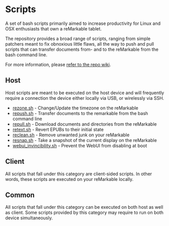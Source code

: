 # Scripts

A set of bash scripts primarily aimed to increase productivity for Linux and OSX enthusiasts that own a reMarkable tablet.

The repository provides a broad range of scripts, ranging from simple patchers meant to fix obnoxious little flaws, all the way to push and pull scripts that can transfer documents from- and to the reMarkable from the bash command line.

For more information, please [refer to the repo wiki](https://github.com/reHackable/scripts/wiki).

## Host
Host scripts are meant to be executed on the host device and will frequently require a connection the device either locally via USB, or wirelessly via SSH.

- [rezone.sh](https://github.com/reHackable/scripts/wiki/rezone.sh) - Change/Update the timezone on the reMarkable
- [repush.sh](https://github.com/reHackable/scripts/wiki/repush.sh) - Transfer documents to the remarkable from the bash command line
- [repull.sh](https://github.com/reHackable/scripts/wiki/repull.sh) - Download documents and directories from the reMarkable
- [retext.sh](https://github.com/reHackable/scripts/wiki/retext.sh) - Revert EPUBs to their initial state
- [reclean.sh](https://github.com/reHackable/scripts/wiki/reclean.sh) - Remove unwanted junk on your reMarkable
- [resnap.sh](https://github.com/reHackable/scripts/wiki/resnap.sh) - Take a snapshot of the current display on the reMarkable
- [webui_invincibility.sh](https://github.com/reHackable/scripts/wiki/webui_invincibility.sh) - Prevent the WebUI from disabling at boot

## Client
All scripts that fall under this category are client-sided scripts. In other words, these scripts
are executed on your reMarkable locally.

## Common
All scripts that fall under this category can be executed on both host as well as client. Some scripts
provided by this category may require to run on both device simultaneously.
